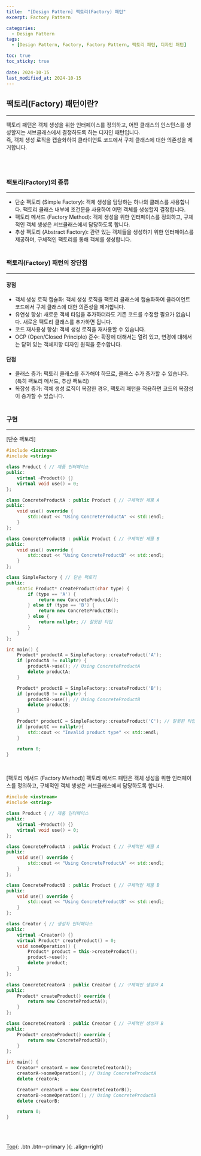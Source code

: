 ```yaml
---
title:  "[Design Pattern] 팩토리(Factory) 패턴"
excerpt: Factory Pattern

categories:
  - Design Pattern
tags:
  - [Design Pattern, Factory, Factory Pattern, 팩토리 패턴, 디자인 패턴]

toc: true
toc_sticky: true
 
date: 2024-10-15
last_modified_at: 2024-10-15
---
```


## 팩토리(Factory) 패턴이란?
---
팩토리 패턴은 객체 생성을 위한 인터페이스를 정의하고, 어떤 클래스의 인스턴스를 생성할지는 서브클래스에서 결정하도록 하는 디자인 패턴입니다.<br>
즉, 객체 생성 로직을 캡슐화하여 클라이언트 코드에서 구체 클래스에 대한 의존성을 제거합니다.

<br><br>

### 팩토리(Factory)의 종류
---
* 단순 팩토리 (Simple Factory): 객체 생성을 담당하는 하나의 클래스를 사용합니다. 팩토리 클래스 내부에 조건문을 사용하여 어떤 객체를 생성할지 결정합니다.
* 팩토리 메서드 (Factory Method): 객체 생성을 위한 인터페이스를 정의하고, 구체적인 객체 생성은 서브클래스에서 담당하도록 합니다.
* 추상 팩토리 (Abstract Factory): 관련 있는 객체들을 생성하기 위한 인터페이스를 제공하며, 구체적인 팩토리를 통해 객체를 생성합니다. 
<br><br>

### 팩토리(Factory) 패턴의 장단점
---
#### 장점
* 객체 생성 로직 캡슐화: 객체 생성 로직을 팩토리 클래스에 캡슐화하여 클라이언트 코드에서 구체 클래스에 대한 의존성을 제거합니다.
* 유연성 향상: 새로운 객체 타입을 추가하더라도 기존 코드를 수정할 필요가 없습니다. 새로운 팩토리 클래스를 추가하면 됩니다.
* 코드 재사용성 향상: 객체 생성 로직을 재사용할 수 있습니다.
* OCP (Open/Closed Principle) 준수: 확장에 대해서는 열려 있고, 변경에 대해서는 닫혀 있는 객체지향 디자인 원칙을 준수합니다.

#### 단점
* 클래스 증가: 팩토리 클래스를 추가해야 하므로, 클래스 수가 증가할 수 있습니다. (특히 팩토리 메서드, 추상 팩토리)
* 복잡성 증가: 객체 생성 로직이 복잡한 경우, 팩토리 패턴을 적용하면 코드의 복잡성이 증가할 수 있습니다.
<br><br>

### 구현
---

[단순 팩토리]
```C++
#include <iostream>
#include <string>

class Product { // 제품 인터페이스
public:
    virtual ~Product() {}
    virtual void use() = 0;
};

class ConcreteProductA : public Product { // 구체적인 제품 A
public:
    void use() override {
        std::cout << "Using ConcreteProductA" << std::endl;
    }
};

class ConcreteProductB : public Product { // 구체적인 제품 B
public:
    void use() override {
        std::cout << "Using ConcreteProductB" << std::endl;
    }
};

class SimpleFactory { // 단순 팩토리
public:
    static Product* createProduct(char type) {
        if (type == 'A') {
            return new ConcreteProductA();
        } else if (type == 'B') {
            return new ConcreteProductB();
        } else {
            return nullptr; // 잘못된 타입
        }
    }
};

int main() {
    Product* productA = SimpleFactory::createProduct('A');
    if (productA != nullptr) {
        productA->use(); // Using ConcreteProductA
        delete productA;
    }

    Product* productB = SimpleFactory::createProduct('B');
    if (productB != nullptr) {
        productB->use(); // Using ConcreteProductB
        delete productB;
    }

    Product* productC = SimpleFactory::createProduct('C'); // 잘못된 타입
    if (productC == nullptr){
        std::cout << "Invalid product type" << std::endl;
    }

    return 0;
}
```
<br>

[팩토리 메서드 (Factory Method)]
팩토리 메서드 패턴은 객체 생성을 위한 인터페이스를 정의하고, 구체적인 객체 생성은 서브클래스에서 담당하도록 합니다.

```C++
#include <iostream>
#include <string>

class Product { // 제품 인터페이스
public:
    virtual ~Product() {}
    virtual void use() = 0;
};

class ConcreteProductA : public Product { // 구체적인 제품 A
public:
    void use() override {
        std::cout << "Using ConcreteProductA" << std::endl;
    }
};

class ConcreteProductB : public Product { // 구체적인 제품 B
public:
    void use() override {
        std::cout << "Using ConcreteProductB" << std::endl;
    }
};

class Creator { // 생성자 인터페이스
public:
    virtual ~Creator() {}
    virtual Product* createProduct() = 0;
    void someOperation() {
        Product* product = this->createProduct();
        product->use();
        delete product;
    }
};

class ConcreteCreatorA : public Creator { // 구체적인 생성자 A
public:
    Product* createProduct() override {
        return new ConcreteProductA();
    }
};

class ConcreteCreatorB : public Creator { // 구체적인 생성자 B
public:
    Product* createProduct() override {
        return new ConcreteProductB();
    }
};

int main() {
    Creator* creatorA = new ConcreteCreatorA();
    creatorA->someOperation(); // Using ConcreteProductA
    delete creatorA;

    Creator* creatorB = new ConcreteCreatorB();
    creatorB->someOperation(); // Using ConcreteProductB
    delete creatorB;

    return 0;
}
```
<br><br>

[Top](#){: .btn .btn--primary }{: .align-right}